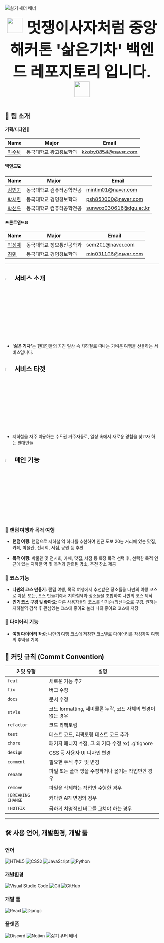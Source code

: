 ![삶기 헤더 배너](https://capsule-render.vercel.app/api?type=waving&color=gradient&height=150&section=header&text=Welcome%20to%20Boiled%20Train%20!&animation=twinkling&fontSize=40)

<div align="center" style="font-size: 50px;">
  <img src="https://github.com/user-attachments/assets/a8e2ec68-a3eb-429e-87a7-9350ecc62d07" width="50" height="50">
  <strong>멋쟁이사자처럼 중앙 해커톤 '삶은기차' 백엔드 레포지토리 입니다.</strong>
  <img src="https://github.com/user-attachments/assets/a8e2ec68-a3eb-429e-87a7-9350ecc62d07" width="50" height="50">
</div>
<br>

## 👋 팀 소개
#### 기획/디자인🎨
| Name                                         | Major            | Email                |
| -------------------------------------------- | --------------  | ----------------------- |
| [마수빈](https://github.com/kkoby0854)   | 동국대학교 광고홍보학과  | kkoby0854@naver.com |


#### 백엔드💻
| Name                                         | Major            | Email                |
| -------------------------------------------- | --------------  | ----------------------- |
| [김민기](https://github.com/mmig01)   | 동국대학교 컴퓨터공학전공  | mintim01@naver.com |
| [박서현](https://github.com/ParkSuhhyun) | 동국대학교 경영정보학과   | psh850000@naver.com |
| [박선우](https://github.com/sunwoo030616) | 동국대학교 컴퓨터공학전공    | sunwoo030616@dgu.ac.kr |


#### 프론트엔드🌐
| Name                                         | Major            | Email                |
| -------------------------------------------- | --------------  | ----------------------- |
| [박성재](https://github.com/sem201)   | 동국대학교 정보통신공학과  | sem201@naver.com |
| [최민](https://github.com/Minn-Choi) | 동국대학교 경영정보학과   | min031106@naver.com |


---
## <img width="5%" src="https://github.com/user-attachments/assets/fcf59ee3-f8b1-4d4f-adc6-9b07977db11f"> 서비스 소개

- <strong>'삶은 기차'</strong>는 현대인들의 지친 일상 속 지하철로 떠나는 가벼운 여행을 선물하는 서비스입니다.


## <img width="5%" src="https://github.com/user-attachments/assets/fcf59ee3-f8b1-4d4f-adc6-9b07977db11f"> 서비스 타겟

- 지하철을 자주 이용하는 수도권 거주자들로, 일상 속에서 새로운 경험을 찾고자 하는 현대인들

## <img width="5%" src="https://github.com/user-attachments/assets/fcf59ee3-f8b1-4d4f-adc6-9b07977db11f"> 메인 기능

### 🎲 랜덤 여행과 목적 여행
- <strong>랜덤 여행</strong>: 랜덤으로 지하철 역 하나를 추천하여 인근 도보 20분 거리에 있는 맛집, 카페, 박물관, 전시회, 서점, 공원 등 추천

- <strong>목적 여행</strong>: 박물관 및 전시회, 카페, 맛집, 서점 등 특정 목적 선택 후, 선택한 목적 인근에 있는 지하철 역 및 목적과 관련된 장소, 추천 장소 제공
  
### 📍 코스 기능

- <strong>나만의 코스 만들기</strong>: 랜덤 여행, 목적 여행에서 추천받은 장소들을 나만의 여행 코스로 저장. 또는, 코스 만들기에서 지하철역과 장소들을 조합하여 나만의 코스 제작
- <strong>인기 코스 구경 및 좋아요</strong>: 다른 사용자들의 코스를 인기순/최신순으로 구경. 원하는 지하철역 검색 후 관심있는 코스에 좋아요 눌러 나의 좋아요 코스에 저장

### 📓 다이어리 기능
- <strong>여행 다이어리 작성</strong>: 나만의 여행 코스에 저장한 코스별로 다이어리를 작성하여 여행의 추억을 기록

## 🚀 커밋 규칙 (Commit Convention)

| **커밋 유형**      | **설명**                                                  |
|-------------------|---------------------------------------------------------|
| `feat`            | 새로운 기능 추가                                          |
| `fix`             | 버그 수정                                                 |
| `docs`            | 문서 수정                                                 |
| `style`           | 코드 formatting, 세미콜론 누락, 코드 자체의 변경이 없는 경우 |
| `refactor`        | 코드 리팩토링                                             |
| `test`            | 테스트 코드, 리팩토링 테스트 코드 추가                    |
| `chore`           | 패키지 매니저 수정, 그 외 기타 수정 ex) .gitignore         |
| `design`          | CSS 등 사용자 UI 디자인 변경                              |
| `comment`         | 필요한 주석 추가 및 변경                                   |
| `rename`          | 파일 또는 폴더 명을 수정하거나 옮기는 작업만인 경우       |
| `remove`          | 파일을 삭제하는 작업만 수행한 경우                        |
| `!BREAKING CHANGE`| 커다란 API 변경의 경우                                    |
| `!HOTFIX`         | 급하게 치명적인 버그를 고쳐야 하는 경우                   |

---
## 🛠️ 사용 언어, 개발환경, 개발 툴

### 언어

![HTML5](https://img.shields.io/badge/-HTML5-E34F26?style=flat-square&logo=html5&logoColor=ffffff)
![CSS3](https://img.shields.io/badge/-CSS3-1572B6?style=flat-square&logo=css3)
![JavaScript](https://img.shields.io/badge/-JavaScript-F7DF1E?style=flat-square&logo=javascript&logoColor=000000)
![Python](https://img.shields.io/badge/-Python-3776AB?style=flat-square&logo=python&logoColor=ffffff)

### 개발환경

![Visual Studio Code](https://img.shields.io/badge/Visual_Studio_Code-007ACC?style=flat-square&logo=visual-studio-code&logoColor=ffffff)
![Git](https://img.shields.io/badge/Git-F05032?style=flat-square&logo=git&logoColor=ffffff)
![GitHub](https://img.shields.io/badge/GitHub-181717?style=flat-square&logo=github&logoColor=ffffff)

### 개발 툴

![React](https://img.shields.io/badge/React-61DAFB?style=flat-square&logo=react&logoColor=ffffff)
![Django](https://img.shields.io/badge/Django-092E20?style=flat-square&logo=django&logoColor=ffffff)

### 플랫폼
![Discord](https://img.shields.io/badge/Discord-5865F2?style=flat-square&logo=discord&logoColor=ffffff)
![Notion](https://img.shields.io/badge/Notion-000000?style=flat-square&logo=notion&logoColor=ffffff)
![삶기 푸터 배너](https://capsule-render.vercel.app/api?type=waving&color=gradient&height=150&section=footer&animation=twinkling)
